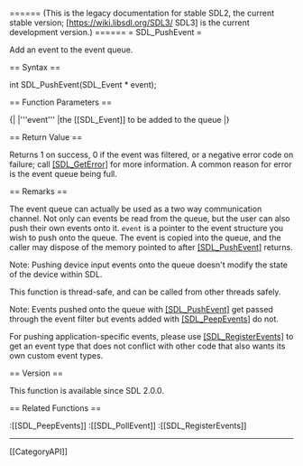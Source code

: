 ====== (This is the legacy documentation for stable SDL2, the current stable version; [https://wiki.libsdl.org/SDL3/ SDL3] is the current development version.) ======
= SDL_PushEvent =

Add an event to the event queue.

== Syntax ==

<syntaxhighlight lang='c'>
int SDL_PushEvent(SDL_Event * event);
</syntaxhighlight>

== Function Parameters ==

{|
|'''event'''
|the [[SDL_Event]] to be added to the queue
|}

== Return Value ==

Returns 1 on success, 0 if the event was filtered, or a negative error code
on failure; call [[SDL_GetError]]() for more information. A common reason
for error is the event queue being full.

== Remarks ==

The event queue can actually be used as a two way communication channel.
Not only can events be read from the queue, but the user can also push
their own events onto it. <code>event</code> is a pointer to the event
structure you wish to push onto the queue. The event is copied into the
queue, and the caller may dispose of the memory pointed to after
[[SDL_PushEvent]]() returns.

Note: Pushing device input events onto the queue doesn't modify the state
of the device within SDL.

This function is thread-safe, and can be called from other threads safely.

Note: Events pushed onto the queue with [[SDL_PushEvent]]() get passed
through the event filter but events added with [[SDL_PeepEvents]]() do not.

For pushing application-specific events, please use
[[SDL_RegisterEvents]]() to get an event type that does not conflict with
other code that also wants its own custom event types.

== Version ==

This function is available since SDL 2.0.0.

== Related Functions ==

:[[SDL_PeepEvents]]
:[[SDL_PollEvent]]
:[[SDL_RegisterEvents]]

----
[[CategoryAPI]]


